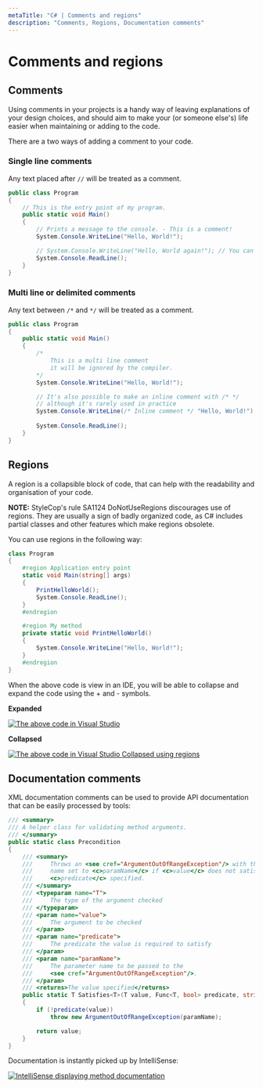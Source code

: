 ```yaml
---
metaTitle: "C# | Comments and regions"
description: "Comments, Regions, Documentation comments"
---
```


# Comments and regions



## Comments


Using comments in your projects is a handy way of leaving explanations of your design choices, and should aim to make your (or someone else's) life easier when maintaining or adding to the code.

There are a two ways of adding a comment to your code.

### Single line comments

Any text placed after `//` will be treated as a comment.

```cs
public class Program
{
    // This is the entry point of my program.
    public static void Main()
    {
        // Prints a message to the console. - This is a comment!
        System.Console.WriteLine("Hello, World!"); 

        // System.Console.WriteLine("Hello, World again!"); // You can even comment out code.
        System.Console.ReadLine();
    }
}

```

### Multi line or delimited comments

Any text between `/*` and `*/` will be treated as a comment.

```cs
public class Program
{
    public static void Main()
    {
        /*
            This is a multi line comment
            it will be ignored by the compiler.
        */
        System.Console.WriteLine("Hello, World!");

        // It's also possible to make an inline comment with /* */
        // although it's rarely used in practice
        System.Console.WriteLine(/* Inline comment */ "Hello, World!");
  
        System.Console.ReadLine();
    }
}

```



## Regions


A region is a collapsible block of code, that can help with the readability and organisation of your code.

**NOTE:** StyleCop's rule SA1124 DoNotUseRegions discourages use of regions. They are usually a sign of badly organized code, as C# includes partial classes and other features which make regions obsolete.

You can use regions in the following way:

```cs
class Program
{
    #region Application entry point
    static void Main(string[] args)
    {
        PrintHelloWorld();
        System.Console.ReadLine();
    }
    #endregion

    #region My method
    private static void PrintHelloWorld()
    {
        System.Console.WriteLine("Hello, World!");
    }
    #endregion
}

```

When the above code is view in an IDE, you will be able to collapse and expand the code using the + and - symbols.

**Expanded**

[<img src="http://i.stack.imgur.com/zYxwK.png" alt="The above code in Visual Studio" />](http://i.stack.imgur.com/zYxwK.png)

**Collapsed**

[<img src="http://i.stack.imgur.com/T4rl5.png" alt="The above code in Visual Studio Collapsed using regions" />](http://i.stack.imgur.com/T4rl5.png)



## Documentation comments


XML documentation comments can be used to provide API documentation that can be easily processed by tools:

```cs
/// <summary>
/// A helper class for validating method arguments.
/// </summary>
public static class Precondition
{
    /// <summary>
    ///     Throws an <see cref="ArgumentOutOfRangeException"/> with the parameter
    ///     name set to <c>paramName</c> if <c>value</c> does not satisfy the 
    ///     <c>predicate</c> specified.
    /// </summary>
    /// <typeparam name="T">
    ///     The type of the argument checked
    /// </typeparam>
    /// <param name="value">
    ///     The argument to be checked
    /// </param>
    /// <param name="predicate">
    ///     The predicate the value is required to satisfy
    /// </param>
    /// <param name="paramName">
    ///     The parameter name to be passed to the
    ///     <see cref="ArgumentOutOfRangeException"/>.
    /// </param>
    /// <returns>The value specified</returns>
    public static T Satisfies<T>(T value, Func<T, bool> predicate, string paramName)
    {
        if (!predicate(value))
            throw new ArgumentOutOfRangeException(paramName);

        return value;
    }
}

```

Documentation is instantly picked up by IntelliSense:

[<img src="https://i.stack.imgur.com/cfvnh.png" alt="IntelliSense displaying method documentation" />](https://i.stack.imgur.com/cfvnh.png)

